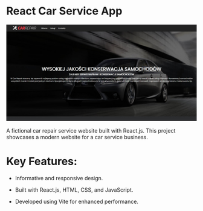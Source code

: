 # React Car Service App

![Memory Game Screenshot](https://raw.githubusercontent.com/trenches022/react-car-service/master/car-screenshot.jpg)

A fictional car repair service website built with React.js. This project showcases a modern website for a car service business.

# Key Features:

* Informative and responsive design.

* Built with React.js, HTML, CSS, and JavaScript.

* Developed using Vite for enhanced performance.
